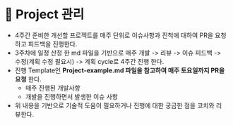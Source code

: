 
# 🚀 Project 관리
- 4주간 준비한 개선할 프로젝트를 매주 단위로 이슈사항과 진척에 대하여 PR을 요청하고 피드백을 진행한다.
- 3주차에 일정 산정 한 md 파일을 기반으로 매주 개발 -> 리뷰 -> 이슈 피드백 -> 수정(계획 수정 필요시) -> 계획 cycle로 4주간 진행 한다.
- 진행 Template인 **Project-example.md 파일을 참고하여 매주 토요일까지 PR을 요청** 한다.
    - 매주 진행된 개발사항
    - 개발을 진행하면서 발생한 이슈 사항
- 위 내용을 기반으로 기술적 도움이 필요하거나 진행에 대한 궁금한 점을 코치와 리뷰한다.

